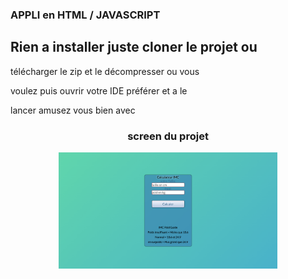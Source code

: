 ### APPLI en HTML / JAVASCRIPT


## Rien a installer juste cloner le projet ou 

 télécharger le zip et le décompresser ou vous 

 voulez puis ouvrir votre IDE préférer et a le 

lancer amusez vous bien avec  



### <p align="center"> screen du projet</p>

<p align="center">
<img src="https://github.com/peter-centini/calculer-IMC/blob/main/screen.png" width="350" title="screen du projet"></p>
